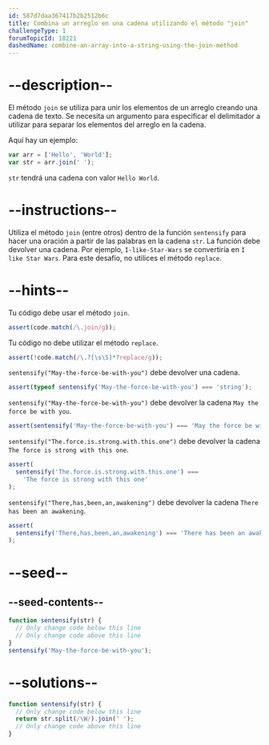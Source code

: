 ```yaml
---
id: 587d7daa367417b2b2512b6c
title: Combina un arreglo en una cadena utilizando el método "join"
challengeType: 1
forumTopicId: 18221
dashedName: combine-an-array-into-a-string-using-the-join-method
---
```


# --description--

El método `join` se utiliza para unir los elementos de un arreglo creando una cadena de texto. Se necesita un argumento para especificar el delimitador a utilizar para separar los elementos del arreglo en la cadena.

Aquí hay un ejemplo:

```js
var arr = ['Hello', 'World'];
var str = arr.join(' ');
```

`str` tendrá una cadena con valor `Hello World`.

# --instructions--

Utiliza el método `join` (entre otros) dentro de la función `sentensify` para hacer una oración a partir de las palabras en la cadena `str`. La función debe devolver una cadena. Por ejemplo, `I-like-Star-Wars` se convertiría en `I like Star Wars`. Para este desafío, no utilices el método `replace`.

# --hints--

Tu código debe usar el método `join`.

```js
assert(code.match(/\.join/g));
```

Tu código no debe utilizar el método `replace`.

```js
assert(!code.match(/\.?[\s\S]*?replace/g));
```

`sentensify("May-the-force-be-with-you")` debe devolver una cadena.

```js
assert(typeof sentensify('May-the-force-be-with-you') === 'string');
```

`sentensify("May-the-force-be-with-you")` debe devolver la cadena `May the force be with you`.

```js
assert(sentensify('May-the-force-be-with-you') === 'May the force be with you');
```

`sentensify("The.force.is.strong.with.this.one")` debe devolver la cadena `The force is strong with this one`.

```js
assert(
  sentensify('The.force.is.strong.with.this.one') ===
    'The force is strong with this one'
);
```

`sentensify("There,has,been,an,awakening")` debe devolver la cadena `There has been an awakening`.

```js
assert(
  sentensify('There,has,been,an,awakening') === 'There has been an awakening'
);
```

# --seed--

## --seed-contents--

```js
function sentensify(str) {
  // Only change code below this line
  // Only change code above this line
}
sentensify('May-the-force-be-with-you');
```

# --solutions--

```js
function sentensify(str) {
  // Only change code below this line
  return str.split(/\W/).join(' ');
  // Only change code above this line
}
```
